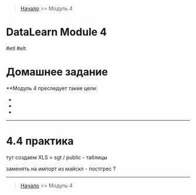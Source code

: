> [Начало](../../README.md) >> Модуль 4

# DataLearn Module 4

#etl #elt



# Домашнее задание

**Модуль 4 преследует такие цели:

-
-
-

---

# 4.4 практика

тут создаем XLS > sgt / public - таблицы

заменять на импорт из майскл - постгрес ?









---

> [Начало](../../README.md) >> Модуль 4
